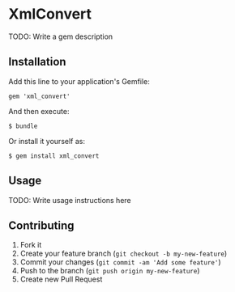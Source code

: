 # XmlConvert

TODO: Write a gem description

## Installation

Add this line to your application's Gemfile:

    gem 'xml_convert'

And then execute:

    $ bundle

Or install it yourself as:

    $ gem install xml_convert

## Usage

TODO: Write usage instructions here

## Contributing

1. Fork it
2. Create your feature branch (`git checkout -b my-new-feature`)
3. Commit your changes (`git commit -am 'Add some feature'`)
4. Push to the branch (`git push origin my-new-feature`)
5. Create new Pull Request
